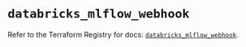 # `databricks_mlflow_webhook`

Refer to the Terraform Registry for docs: [`databricks_mlflow_webhook`](https://registry.terraform.io/providers/databricks/databricks/1.58.0/docs/resources/mlflow_webhook).
